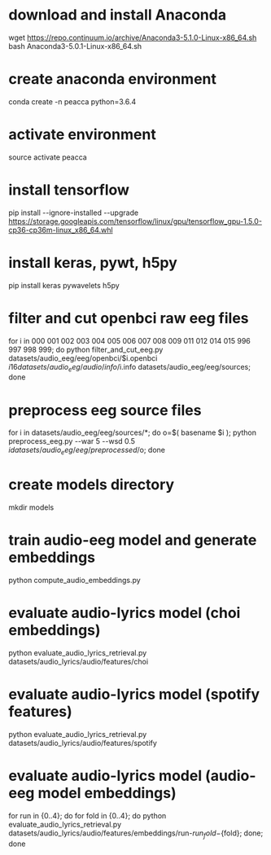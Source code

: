 # download and install Anaconda
wget https://repo.continuum.io/archive/Anaconda3-5.1.0-Linux-x86_64.sh
bash Anaconda3-5.0.1-Linux-x86_64.sh

# create anaconda environment
conda create -n peacca python=3.6.4

# activate environment
source activate peacca

# install tensorflow
pip install --ignore-installed --upgrade https://storage.googleapis.com/tensorflow/linux/gpu/tensorflow_gpu-1.5.0-cp36-cp36m-linux_x86_64.whl

# install keras, pywt, h5py
pip install keras pywavelets h5py

# filter and cut openbci raw eeg files
for i in 000 001 002 003 004 005 006 007 008 009 011 012 014 015 996 997 998 999; do python filter_and_cut_eeg.py datasets/audio_eeg/eeg/openbci/$i.openbci $i 16 datasets/audio_eeg/audio/info/$i.info datasets/audio_eeg/eeg/sources; done

# preprocess eeg source files
for i in datasets/audio_eeg/eeg/sources/*; do o=$( basename $i ); python preprocess_eeg.py --war 5 --wsd 0.5 $i datasets/audio_eeg/eeg/preprocessed/$o; done

# create models directory
mkdir models

# train audio-eeg model and generate embeddings
python compute_audio_embeddings.py

# evaluate audio-lyrics model (choi embeddings)
python evaluate_audio_lyrics_retrieval.py datasets/audio_lyrics/audio/features/choi

# evaluate audio-lyrics model (spotify features)
python evaluate_audio_lyrics_retrieval.py datasets/audio_lyrics/audio/features/spotify

# evaluate audio-lyrics model (audio-eeg model embeddings)
for run in {0..4}; do for fold in {0..4}; do python evaluate_audio_lyrics_retrieval.py datasets/audio_lyrics/audio/features/embeddings/run-${run}_fold-${fold}; done; done   
